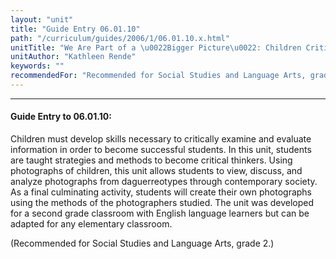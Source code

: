 ```yaml
---
layout: "unit"
title: "Guide Entry 06.01.10"
path: "/curriculum/guides/2006/1/06.01.10.x.html"
unitTitle: "We Are Part of a \u0022Bigger Picture\u0022: Children Critically Examine Photographs"
unitAuthor: "Kathleen Rende"
keywords: ""
recommendedFor: "Recommended for Social Studies and Language Arts, grade 2."
---
```

<body>
<hr/>
<h4>
Guide Entry to 06.01.10:
</h4>
<p>
Children must develop skills necessary to critically examine and evaluate information in order to become successful students. In this unit, students are taught strategies and methods to become critical thinkers. Using photographs of children, this unit allows students to view, discuss, and analyze photographs from daguerreotypes through contemporary society. As a final culminating activity, students will create their own photographs using the methods of the photographers studied. The unit was developed for a second grade classroom with English language learners but can be adapted for any elementary classroom.
</p>
<p>
(Recommended for Social Studies and Language Arts, grade 2.)
</p>
</body>
